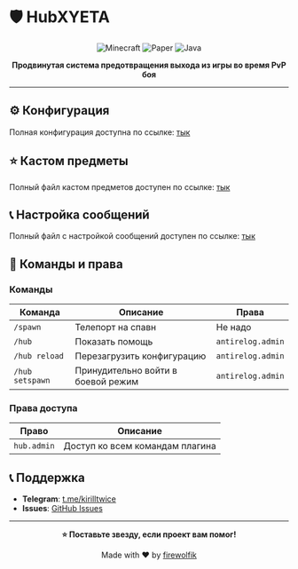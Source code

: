 # 🛡️ HubXYETA

<div align="center">

![Minecraft](https://img.shields.io/badge/Minecraft-1.16.5-brightgreen)
![Paper](https://img.shields.io/badge/Paper-Compatible-blue)
![Java](https://img.shields.io/badge/Java-16+-red)

**Продвинутая система предотвращения выхода из игры во время PvP боя**

</div>

---

## ⚙️ Конфигурация

Полная конфигурация доступна по ссылке: [тык](https://github.com/firewolfik/HubXYETA/blob/main/src/main/resources/config.yml)

## ⭐ Кастом предметы
Полный файл кастом предметов доступен по ссылке: [тык](https://github.com/firewolfik/HubXYETA/blob/main/src/main/resources/items.yml)

## 📞 Настройка сообщений
Полный файл с настройкой сообщений доступен по ссылке: [тык](https://github.com/firewolfik/HubXYETA/blob/main/src/main/resources/messages.yml)

## 🔧 Команды и права

### Команды

| Команда | Описание | Права |
|---------|----------|-------|
| `/spawn`| Телепорт на спавн | Не надо |
| `/hub` | Показать помощь | `antirelog.admin` |
| `/hub reload` | Перезагрузить конфигурацию | `antirelog.admin` |
| `/hub setspawn` | Принудительно войти в боевой режим | `antirelog.admin` |

### Права доступа

| Право       | Описание |
|-------------|----------|
| `hub.admin` | Доступ ко всем командам плагина |

## 📞 Поддержка

- **Telegram**: [t.me/kirilltwice](https://t.me/oooSwagParty)
- **Issues**: [GitHub Issues](https://github.com/firewolfik/HubXYETA/issues)

---

<div align="center">

**⭐ Поставьте звезду, если проект вам помог!**

Made with ❤️ by [firewolfik](https://github.com/firewolfik)

</div>
